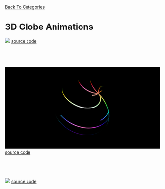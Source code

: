 [Back To Categories](https://github.com/qzpimae/Animations/tree/main#readme)

# 3D Globe Animations

![](globe.gif)
[source code](https://github.com/qzpimae/Animations/tree/main/Apr2020/globe/sphere007.js)

<p>&nbsp<p><p>&nbsp<p>

![](gg1.gif)
[source code](https://github.com/qzpimae/Animations/tree/main/Apr2020/globe/globe-growth-v1.js)


<p>&nbsp<p><p>&nbsp<p>

![](gg2.gif)
[source code](https://github.com/qzpimae/Animations/tree/main/Apr2020/globe/globe-growth-v2.js)


<p>&nbsp<p><p>&nbsp<p>
